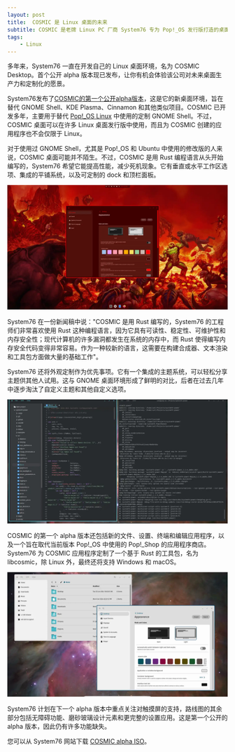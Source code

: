 ```yaml
---
layout: post
title:  COSMIC 是 Linux 桌面的未来
subtitle: COSMIC 是老牌 Linux PC 厂商 System76 专为​​​ Pop!_OS 发行版打造的桌面环境
tags:
    - Linux
---
```


多年来，System76 一直在开发自己的 Linux 桌面环境，名为 COSMIC Desktop。首个公开 alpha 版本现已发布，让你有机会体验该公司对未来桌面生产力和定制化的愿景。

System76发布了[COSMIC的第一个公开alpha版本](https://system76.com/cosmic)，这是它的新桌面环境，旨在替代 GNOME Shell、KDE Plasma、Cinnamon 和其他类似项目。COSMIC 已开发多年，主要用于替代 [Pop!_OS Linux](https://pop.system76.com/) 中使用的定制 GNOME Shell。不过，COSMIC 桌面可以在许多 Linux 桌面发行版中使用，而且为 COSMIC 创建的应用程序也不会仅限于 Linux。

对于使用过 GNOME Shell，尤其是 Pop!_OS 和 Ubuntu 中使用的修改版的人来说，COSMIC 桌面可能并不陌生。不过，COSMIC 是用 Rust 编程语言从头开始编写的，System76 希望它能提高性能，减少死机现象。它有垂直或水平工作区选项、集成的平铺系统，以及可定制的 dock 和顶栏面板。

![可定制的 dock 和顶栏面板](https://raw.githubusercontent.com/huijingfei/huijingfei.github.io/refs/heads/master/images/cosmic/cosmic-alpha1-custom-doom-theme-2.webp)

System76 在一份新闻稿中说："COSMIC 是用 Rust 编写的，System76 的工程师们非常喜欢使用 Rust 这种编程语言，因为它具有可读性、稳定性、可维护性和内存安全性；现代计算机的许多漏洞都发生在系统的内存中，而 Rust 使得编写内存安全代码变得非常容易。作为一种较新的语言，这需要在构建合成器、文本渲染和工具包方面做大量的基础工作"。

System76 还将外观定制作为优先事项。它有一个集成的主题系统，可以轻松分享主题供其他人试用。这与 GNOME 桌面环境形成了鲜明的对比，后者在过去几年中逐步淘汰了自定义主题和其他自定义选项。

![COSMIC的第一个alpha版本还包括新的文件、设置、终端和编辑应用程序](https://raw.githubusercontent.com/huijingfei/huijingfei.github.io/refs/heads/master/images/cosmic/cosmic-alpha1-edit-terminal-tiled.webp)

COSMIC 的第一个 alpha 版本还包括新的文件、设置、终端和编辑应用程序，以及一个旨在取代当前版本 Pop!_OS 中使用的 Pop!_Shop 的应用程序商店。System76 为 COSMIC 应用程序定制了一个基于 Rust 的工具包，名为libcosmic，除 Linux 外，最终还将支持 Windows 和 macOS。

![System76 为 COSMIC 应用程序定制了一个基于 Rust 的工具包](https://raw.githubusercontent.com/huijingfei/huijingfei.github.io/refs/heads/master/images/cosmic/cosmic-alpha1-files-settings-light-mode.webp)

System76 计划在下一个 alpha 版本中重点关注对触摸屏的支持，路线图的其余部分包括无障碍功能、磨砂玻璃设计元素和更完整的设置应用。这是第一个公开的 alpha 版本，因此仍有许多功能缺失。

您可以从 System76 网站下载 [COSMIC alpha ISO](https://system76.com/cosmic)。
